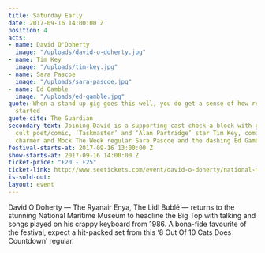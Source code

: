 ```yaml
---
title: Saturday Early
date: 2017-09-16 14:00:00 Z
position: 4
acts:
- name: David O'Doherty
  image: "/uploads/david-o-doherty.jpg"
- name: Tim Key
  image: "/uploads/tim-key.jpg"
- name: Sara Pascoe
  image: "/uploads/sara-pascoe.jpg"
- name: Ed Gamble
  image: "/uploads/ed-gamble.jpg"
quote: When a stand up gig goes this well, you do get a sense of how religions are
  started
quote-cite: The Guardian
secondary-text: Joining David is a supporting cast chock-a-block with greatness featuring
  cult poet/comic, ‘Taskmaster’ and ‘Alan Partridge’ star Tim Key, comic/author/natural
  charmer and Mock The Week regular Sara Pascoe and the dashing Ed Gamble as host.
festival-starts-at: 2017-09-16 13:00:00 Z
show-starts-at: 2017-09-16 14:00:00 Z
ticket-price: "£20 - £25"
ticket-link: http://www.seetickets.com/event/david-o-doherty/national-maritime-museum/1121010/
is-sold-out: 
layout: event
---
```


David O’Doherty — The Ryanair Enya, The Lidl Bublé — returns to the stunning National Maritime Museum to headline the Big Top with talking and songs played on his crappy keyboard from 1986. A bona-fide favourite of the festival, expect a hit-packed set from this ‘8 Out Of 10 Cats Does Countdown’ regular.